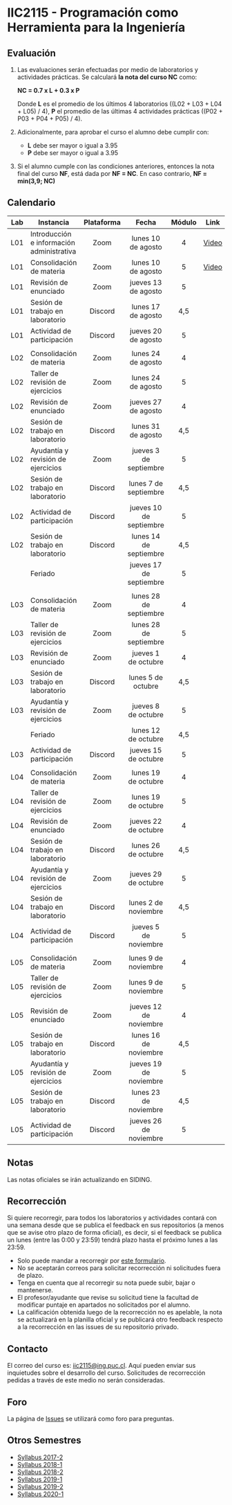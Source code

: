 
# IIC2115 - Programación como Herramienta para la Ingeniería


## Evaluación

1. Las evaluaciones serán efectuadas por medio de laboratorios y actividades prácticas. Se calculará **la nota del curso NC** como:

    **NC = 0.7 x L + 0.3 x P**

    Donde **L** es el promedio de los últimos 4 laboratorios ((L02 + L03 + L04 + L05) / 4), **P** el promedio de las últimas 4 actividades prácticas ((P02 + P03 + P04 + P05) / 4).

1.  Adicionalmente, para aprobar el curso el alumno debe cumplir con:
    - **L** debe ser mayor o igual a 3.95
    - **P** debe ser mayor o igual a 3.95
1. Si el alumno cumple con las condiciones anteriores, entonces la nota final del curso **NF**, está dada por **NF = NC**. En caso contrario, **NF = min(3,9; NC)**


## Calendario 

| Lab |	Instancia                                   | Plataforma | Fecha                   | Módulo | Link |
| :-: | -------------------------------------------- | :--------: | :---------------------: | :----: | :--: |
| L01 | Introducción e información administrativa    |  Zoom      | lunes 10 de agosto      |   4    | [Video](https://youtu.be/i3xxlNy-yQc) |
| L01 | Consolidación de materia                     |  Zoom      | lunes 10 de agosto      |   5    | [Video](https://youtu.be/Xy_UMYjQwiw) |
| L01 | Revisión de enunciado       	              |  Zoom      | jueves 13 de agosto     |   5    |      |
| L01 | Sesión de trabajo en laboratorio             |  Discord   | lunes 17 de agosto      |   4,5  |      |
| L01	| Actividad de participación                   |  Discord   | jueves 20 de agosto     |   5    |      |
|     |                                              |            |                         |        |      |
| L02 | Consolidación de materia                     |  Zoom      | lunes 24 de agosto      |   4    |      |
| L02 | Taller de revisión de ejercicios             |  Zoom      | lunes 24 de agosto      |   5    |      |
| L02 | Revisión de enunciado       	              |  Zoom      | jueves 27 de agosto     |   4    |      |
| L02 | Sesión de trabajo en laboratorio             |  Discord   | lunes 31 de agosto      |   4,5  |      |
| L02	| Ayudantía y revisión de ejercicios           |  Zoom      | jueves 3 de septiembre  |   5    |      |
| L02 | Sesión de trabajo en laboratorio             |  Discord   | lunes 7 de septiembre   |   4,5  |      |
| L02 | Actividad de participación                   |  Discord   | jueves 10 de septiembre |   5    |      |
| L02 | Sesión de trabajo en laboratorio             |  Discord   | lunes 14 de septiembre  |   4,5  |      |
|     | Feriado                                      |            | jueves 17 de septiembre |   5    |      |
|     |                                              |            |                         |        |      |
| L03 | Consolidación de materia                     |  Zoom      | lunes 28 de septiembre  |   4    |      |
| L03 | Taller de revisión de ejercicios             |  Zoom      | lunes 28 de septiembre  |   5    |      |
| L03 | Revisión de enunciado       	              |  Zoom      | jueves 1 de octubre     |   4    |      |
| L03 | Sesión de trabajo en laboratorio             |  Discord   | lunes 5 de octubre      |   4,5  |      |
| L03	| Ayudantía y revisión de ejercicios           |  Zoom      | jueves 8 de octubre     |   5    |      |
|     | Feriado                                      |            | lunes 12 de octubre     |   4,5  |      |
| L03 | Actividad de participación                   |  Discord   | jueves 15 de octubre    |   5    |      |       
|     |                                              |            |                         |        |      |
| L04 | Consolidación de materia                     |  Zoom      | lunes 19 de octubre     |   4    |      |
| L04 | Taller de revisión de ejercicios             |  Zoom      | lunes 19 de octubre     |   5    |      |
| L04 | Revisión de enunciado       	              |  Zoom      | jueves 22 de octubre    |   4    |      |
| L04 | Sesión de trabajo en laboratorio             |  Discord   | lunes 26 de octubre     |   4,5  |      |
| L04	| Ayudantía y revisión de ejercicios           |  Zoom      | jueves 29 de octubre    |   5    |      |
| L04 | Sesión de trabajo en laboratorio             |  Discord   | lunes 2 de noviembre    |   4,5  |      |
| L04 | Actividad de participación                   |  Discord   | jueves 5 de noviembre   |   5    |      |
|     |                                              |            |                         |        |      |
| L05 | Consolidación de materia                     |  Zoom      | lunes 9 de noviembre    |   4    |      |
| L05 | Taller de revisión de ejercicios             |  Zoom      | lunes 9 de noviembre    |   5    |      |
| L05 | Revisión de enunciado       	              |  Zoom      | jueves 12 de noviembre  |   4    |      |
| L05 | Sesión de trabajo en laboratorio             |  Discord   | lunes 16 de noviembre   |   4,5  |      |
| L05	| Ayudantía y revisión de ejercicios           |  Zoom      | jueves 19 de noviembre  |   5    |      |
| L05 | Sesión de trabajo en laboratorio             |  Discord   | lunes 23 de noviembre   |   4,5  |      |
| L05 | Actividad de participación                   |  Discord   | jueves 26 de noviembre  |   5    |      |


## Notas
Las notas oficiales se irán actualizando en SIDING.

<!--
## Entregas atrasadas
Tienen hasta 12 horas después de la hora de entrega de los laboratorios para llenar [este formulario](https://docs.google.com/forms/d/1no0BQIlv5ET1iAvhJAw8lqec1CX-VE6IQz71t4CQyr0/edit) con los datos del commit que desean que sea revisado, en caso que no se llene el form dentro del plazo se revisará el último commit (de la carpeta LXX correspondiente) dentro del plazo de entrega.

Las actividades atrasadas no serán consideradas, por lo que se evaluarán con un 1.0.
-->

## Recorrección

Si quiere recorregir, para todos los laboratorios y actividades contará con una semana desde que se publica el feedback en sus repositorios (a menos que se avise otro plazo de forma oficial), es decir, si el feedback se publica un lunes (entre las 0:00 y 23:59) tendrá plazo hasta el próximo lunes a las 23:59.
* Solo puede mandar a recorregir por [este formulario](https://docs.google.com/forms/d/1i1peDx2b5F5CyQd5SGgA2eaBBxkE0_3KXkbeJtPdbJg).
* No se aceptarán correos para solicitar recorrección ni solicitudes fuera de plazo.
* Tenga en cuenta que al recorregir su nota puede subir, bajar o mantenerse.
* El profesor/ayudante que revise su solicitud tiene la facultad de modificar puntaje en apartados no solicitados por el alumno. 
* La calificación obtenida luego de la recorrección no es apelable, la nota se actualizará en la planilla oficial y se publicará otro feedback respecto a la recorrección en las issues de su repositorio privado.

## Contacto

El correo del curso es: iic2115@ing.puc.cl. Aquí pueden enviar sus inquietudes sobre el desarrollo del curso. Solicitudes de recorrección pedidas a través de este medio no serán consideradas.

## Foro

La página de [Issues](../../issues) se utilizará como foro para preguntas.

## Otros Semestres

* [Syllabus 2017-2](https://github.com/IIC2115/Syllabus-2017-2)
* [Syllabus 2018-1](https://github.com/IIC2115/Syllabus-2018-1)
* [Syllabus 2018-2](https://github.com/IIC2115/Syllabus-2018-2)
* [Syllabus 2019-1](https://github.com/IIC2115/Syllabus-2019-1)
* [Syllabus 2019-2](https://github.com/IIC2115/Syllabus-2019-2)
* [Syllabus 2020-1](https://github.com/IIC2115/Syllabus-2020-1)
